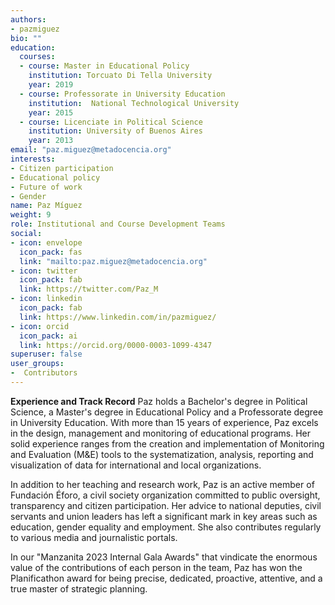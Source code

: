 ```yaml
---
authors:
- pazmiguez
bio: ""
education:
  courses:
  - course: Master in Educational Policy
    institution: Torcuato Di Tella University
    year: 2019
  - course: Professorate in University Education
    institution:  National Technological University
    year: 2015
  - course: Licenciate in Political Science
    institution: University of Buenos Aires
    year: 2013
email: "paz.miguez@metadocencia.org"
interests:
- Citizen participation
- Educational policy
- Future of work
- Gender
name: Paz Míguez
weight: 9
role: Institutional and Course Development Teams
social:
- icon: envelope
  icon_pack: fas
  link: "mailto:paz.miguez@metadocencia.org"
- icon: twitter
  icon_pack: fab
  link: https://twitter.com/Paz_M
- icon: linkedin
  icon_pack: fab
  link: https://www.linkedin.com/in/pazmiguez/
- icon: orcid
  icon_pack: ai
  link: https://orcid.org/0000-0003-1099-4347
superuser: false
user_groups:
-  Contributors
---
```

**Experience and Track Record**
Paz holds a Bachelor's degree in Political Science, a Master's degree in Educational Policy and a Professorate degree in University Education. With more than 15 years of experience, Paz excels in the design, management and monitoring of educational programs. Her solid experience ranges from the creation and implementation of Monitoring and Evaluation (M&E) tools to the systematization, analysis, reporting and visualization of data for international and local organizations.

In addition to her teaching and research work, Paz is an active member of Fundación Éforo, a civil society organization committed to public oversight, transparency and citizen participation. Her advice to national deputies, civil servants and union leaders has left a significant mark in key areas such as education, gender equality and employment. She also contributes regularly to various media and journalistic portals.

In our "Manzanita 2023 Internal Gala Awards" that vindicate the enormous value of the contributions of each person in the team, Paz has won the Planificathon award for being precise, dedicated, proactive, attentive, and a true master of strategic planning.
